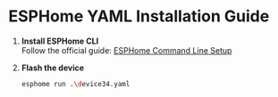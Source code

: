 # ESPHome YAML Installation Guide

1. **Install ESPHome CLI**  
   Follow the official guide: [ESPHome Command Line Setup](https://esphome.io/guides/installing_esphome/)

2. **Flash the device**  
   ```bash
   esphome run .\device34.yaml
